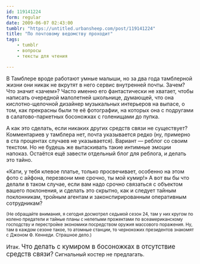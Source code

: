 ```yaml
---
id: 119141224
form: regular
date: 2009-06-07 02:43:00
tumblr: "https://untitled.urbansheep.com/post/119141224"
title: "По почтовому ведомству проходит"
tags:
    - tumblr
    - вопросы
    - тексты для чтения

---
```


<p>В Тамблере вроде работают умные малыши, но за два года тамблерной жизни они никак не вкрутят в него сервис внутренней почты. Зачем? Что значит «зачем»? Часто именно его фантастически не хватает, чтобы написать очередной малолетней школьнице, думающей, что она кислотно-щелочной дизайнер музыкальных интерьеров на выпасе, о том, как прекрасны были те её фотографии, на которых она с подругами в салатово-паркетных босоножках с голенищами до пупка.</p>

<p>А как это сделать, если никаких других средств связи не существует? Комментариев у тамблера нет, почта указывается редко (ну, примерно в ста процентах случаев не указывается). Вариант — реблог со своим текстом. Но не будешь же вытаскивать такие интимные эмоции напоказ. Остаётся ещё завести отдельный блог для реблога, и делать это тайно.</p><p>«Кати, у тебя клевое платье, только просвечивает, особенно на этом фото с айфона, перезвони мне срочно, ты мой кумир!» А вот вы бы что делали в таком случае, если вам надо срочно связаться с объектом вашего поклонения, и сделать это скрытно, как и следует тайным поклонникам, тройным агентам и законспирированным оперативным сотрудникам?</p>

<p class="aside"><small>(Не обращайте внимания, я сегодня досмотрел седьмой сезон 24, там у них кругом по колено предатели и тайные планы с нелепыми прожектами по всеамериканскому господству и перестройке экономики посредством оружия массового поражения. Ну, там в каждом сезоне такое, то атомные станции, то чернокожих президентов знакомят с Джоном Ф. Кеннеди. Страшное дело.)</small></p>

<p>Итак. <big>Что делать с кумиром в босоножках в отсутствие средств связи?</big> Сигнальный костер не предлагать.</p>

